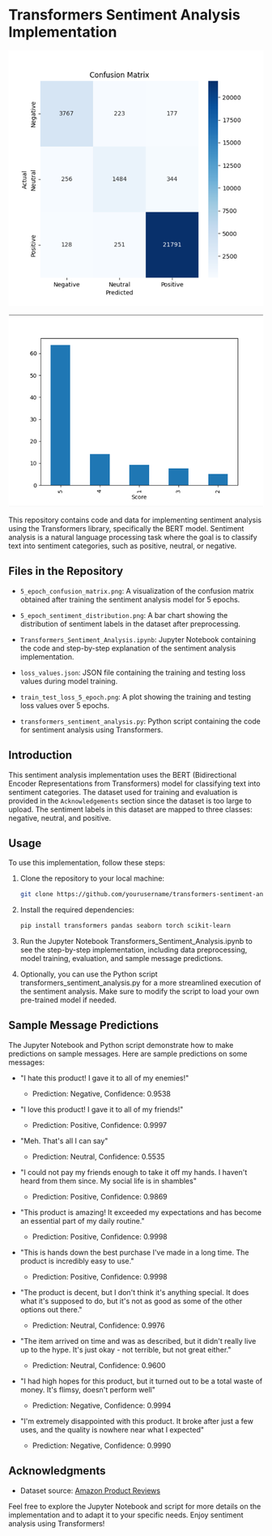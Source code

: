 # Transformers Sentiment Analysis Implementation

![Confusion Matrix](5_epoch_confusion_matrix.png)

![Sentiment Distribution](5_epoch_sentiment_distribution.png)

This repository contains code and data for implementing sentiment analysis using the Transformers library, specifically the BERT model. Sentiment analysis is a natural language processing task where the goal is to classify text into sentiment categories, such as positive, neutral, or negative.

## Files in the Repository

- `5_epoch_confusion_matrix.png`: A visualization of the confusion matrix obtained after training the sentiment analysis model for 5 epochs.

- `5_epoch_sentiment_distribution.png`: A bar chart showing the distribution of sentiment labels in the dataset after preprocessing.

- `Transformers_Sentiment_Analysis.ipynb`: Jupyter Notebook containing the code and step-by-step explanation of the sentiment analysis implementation.

- `loss_values.json`: JSON file containing the training and testing loss values during model training.

- `train_test_loss_5_epoch.png`: A plot showing the training and testing loss values over 5 epochs.

- `transformers_sentiment_analysis.py`: Python script containing the code for sentiment analysis using Transformers.

## Introduction

This sentiment analysis implementation uses the BERT (Bidirectional Encoder Representations from Transformers) model for classifying text into sentiment categories. The dataset used for training and evaluation is provided in the `Acknowledgements` section since the dataset is too large to upload. The sentiment labels in this dataset are mapped to three classes: negative, neutral, and positive.

## Usage

To use this implementation, follow these steps:

1. Clone the repository to your local machine:

   ```bash
   git clone https://github.com/yourusername/transformers-sentiment-analysis.git

2. Install the required dependencies:

   ```bash
   pip install transformers pandas seaborn torch scikit-learn

3.  Run the Jupyter Notebook Transformers_Sentiment_Analysis.ipynb to see the step-by-step implementation, including data preprocessing, model training, evaluation, and sample message predictions.

4.  Optionally, you can use the Python script transformers_sentiment_analysis.py for a more streamlined execution of the sentiment analysis. Make sure to modify the script to load your own pre-trained model if needed.

## Sample Message Predictions

The Jupyter Notebook and Python script demonstrate how to make predictions on sample messages. Here are sample predictions on some messages:

- "I hate this product! I gave it to all of my enemies!"
  - Prediction: Negative, Confidence: 0.9538

- "I love this product! I gave it to all of my friends!"
  - Prediction: Positive, Confidence: 0.9997

- "Meh. That's all I can say"
  - Prediction: Neutral, Confidence: 0.5535

- "I could not pay my friends enough to take it off my hands. I haven't heard from them since. My social life is in shambles"
  - Prediction: Positive, Confidence: 0.9869

- "This product is amazing! It exceeded my expectations and has become an essential part of my daily routine."
  - Prediction: Positive, Confidence: 0.9998

- "This is hands down the best purchase I've made in a long time. The product is incredibly easy to use."
  - Prediction: Positive, Confidence: 0.9998

- "The product is decent, but I don't think it's anything special. It does what it's supposed to do, but it's not as good as some of the other options out there."
  - Prediction: Neutral, Confidence: 0.9976

- "The item arrived on time and was as described, but it didn't really live up to the hype. It's just okay - not terrible, but not great either."
  - Prediction: Neutral, Confidence: 0.9600

- "I had high hopes for this product, but it turned out to be a total waste of money. It's flimsy, doesn't perform well"
  - Prediction: Negative, Confidence: 0.9994

- "I'm extremely disappointed with this product. It broke after just a few uses, and the quality is nowhere near what I expected"
  - Prediction: Negative, Confidence: 0.9990

## Acknowledgments

- Dataset source: [Amazon Product Reviews](https://www.kaggle.com/datasets/arhamrumi/amazon-product-reviews)
  
Feel free to explore the Jupyter Notebook and script for more details on the implementation and to adapt it to your specific needs. Enjoy sentiment analysis using Transformers!

